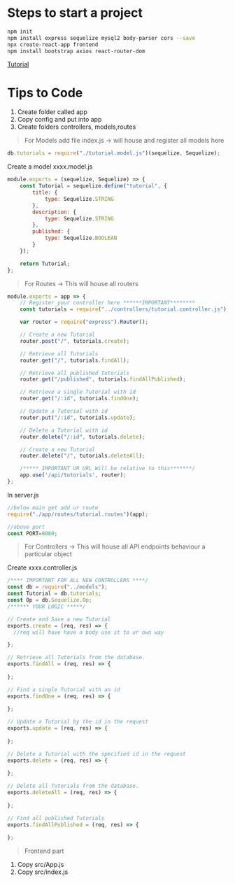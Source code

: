 # Steps to start a project

```sh
npm init
npm install express sequelize mysql2 body-parser cors --save
npx create-react-app frontend
npm install bootstrap axios react-router-dom
```

[Tutorial](https://bezkoder.com/node-js-express-sequelize-mysql/)

# Tips to Code

1. Create folder called app
2. Copy config and put into app
3. Create folders controllers, models,routes


> For Models
add file index.js -> will house and register all models here

```js
db.tutorials = require("./tutorial.model.js")(sequelize, Sequelize);
```

Create a model xxxx.model.js

```js
module.exports = (sequelize, Sequelize) => {
    const Tutorial = sequelize.define("tutorial", {
        title: {
            type: Sequelize.STRING
        },
        description: {
            type: Sequelize.STRING
        },
        published: {
            type: Sequelize.BOOLEAN
        }
    });

    return Tutorial;
};
```

> For Routes -> This will house all routers

```js
module.exports = app => {
    // Register your controller here ******IMPORTANT********
    const tutorials = require("../controllers/tutorial.controller.js");

    var router = require("express").Router();

    // Create a new Tutorial
    router.post("/", tutorials.create);

    // Retrieve all Tutorials
    router.get("/", tutorials.findAll);

    // Retrieve all published Tutorials
    router.get("/published", tutorials.findAllPublished);

    // Retrieve a single Tutorial with id
    router.get("/:id", tutorials.findOne);

    // Update a Tutorial with id
    router.put("/:id", tutorials.update);

    // Delete a Tutorial with id
    router.delete("/:id", tutorials.delete);

    // Create a new Tutorial
    router.delete("/", tutorials.deleteAll);

    /***** IMPORTANT UR URL Will be relative to this*******/
    app.use('/api/tutorials', router);
};
```

In server.js

```js
//below main get add ur route
require("./app/routes/tutorial.routes")(app);

//above port
const PORT=8080;
```


> For Controllers -> This will house all API endpoints behaviour a particular object

Create xxxx.controller.js

```js
/**** IMPORTANT FOR ALL NEW CONTROLLERS ****/
const db = require("../models");
const Tutorial = db.tutorials;
const Op = db.Sequelize.Op;
/****** YOUR LOGIC *****/

// Create and Save a new Tutorial
exports.create = (req, res) => {
  //req will have have a body use it to ur own way

};

// Retrieve all Tutorials from the database.
exports.findAll = (req, res) => {
  
};

// Find a single Tutorial with an id
exports.findOne = (req, res) => {
  
};

// Update a Tutorial by the id in the request
exports.update = (req, res) => {
  
};

// Delete a Tutorial with the specified id in the request
exports.delete = (req, res) => {
  
};

// Delete all Tutorials from the database.
exports.deleteAll = (req, res) => {
  
};

// Find all published Tutorials
exports.findAllPublished = (req, res) => {
  
};
```

> Frontend part

1. Copy src/App.js
2. Copy src/index.js